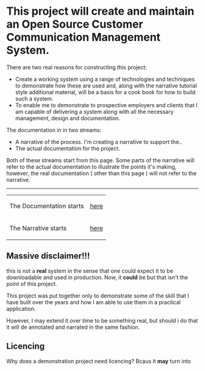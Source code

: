 # This project will create and maintain an Open Source Customer Communication Management System.

There are two real reasons for constructing this project:

- Create a working system using a range of technologies and techniques to demonstrate how these are used and, along with the narrative tutorial style additional material, will be a basis for a cook book for how to build such a system.
- To enable me to demonstrate to prospective employers and clients that I am capable of delivering a system along with all the necessary management, design and documentation.

The documentation in in two streams:
- A narrative of the process. I'm creating a narrative to support the..
- The actual documentation for the project.

Both of these streams start from this page. Some parts of the narrative will refer to the actual documentation to illustrate the points it's making, however, the real documentation ( other than this page ) will not refer to the narrative. 

----
 <table style="%">
   <tr>
    <td>The Documentation starts</td>
    <td>

[here](/Open-Source-Customer-Communication-Management-System-Project/Open-Source-Customer-Communication-System)
</td>
    
  </tr>
  <tr>
    <td>The Narrative starts</td>
    <td>

[here](/Open-Source-Customer-Communication-Management-System-Project/Narrative)
</td> 
  </tr>
</table>

## Massive disclaimer!!!
this is not a **real** system in the sense that one could expect it to be downloadable and used in production. Now, it **could** be but that isn't the point of this project.  

This project was put together only to demonstrate some of the skill that I have built over the years and how I am able to use them in a practical application. 

However, I may extend it over time to be something real, but should i do that it will de annotated and narrated in the same fashion. 

## Licencing  
Why does a demonstration project need licencing? Bcaus it **may** turn into 